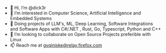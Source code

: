 - 👋 Hi, I’m @dick3r
- 👀 I’m interested in Computer Science, Artificial Intelligence and Embedded Systems
- 🌱 Doing projects of LLM's, ML, Deep Learning, Software Integrations and Software Apps with C#/.NET , Rust, Go, Typescript, Python and C++
- 💞️ I’m looking to collaborate on Open Source Projects preferible with Linux
- 📫 Reach me at gvqiniske@relay.firefox.com  

<!---
dick3r/dick3r is a ✨ special ✨ repository because its `README.md` (this file) appears on your GitHub profile.
You can click the Preview link to take a look at your changes.
--->
